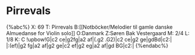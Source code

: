 # Pirrevals

{%abc%}
X: 69
T: Pirrevals
B:[[Notböcker/Melodier til gamle danske Almuedanse for Violin solo]]
O:Danmark
Z:Søren Bak Vestergaard
M: 2/4
L: 1/8
K: C
!upbow!G|c2 ce|g2fg|a2 af|(.g2 .G2)|c2 ce|g2 ge|gdBd|c2:|\
|:(ef)|g2 fg|a2 af|g2 ge|c2 ef|g2 eg|a2 af|gd BG|c2:|
{%endabc%}
